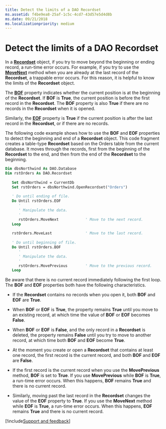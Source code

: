 ```yaml
---
title: Detect the limits of a DAO Recordset
ms.assetid: f4be9ea8-25af-1c5c-4cd7-43d57e5d4d8b
ms.date: 09/21/2018
ms.localizationpriority: medium
---
```



# Detect the limits of a DAO Recordset

In a **[Recordset](../../../api/overview/Access.md)** object, if you try to move beyond the beginning or ending record, a run-time error occurs. For example, if you try to use the **[MoveNext](../../../api/overview/Access.md)** method when you are already at the last record of the **Recordset**, a trappable error occurs. For this reason, it is helpful to know the limits of the **Recordset** object.

The **[BOF](../../../api/overview/Access.md)** property indicates whether the current position is at the beginning of the **Recordset**. If **BOF** is **True**, the current position is before the first record in the **Recordset**. The **BOF** property is also **True** if there are no records in the **Recordset** when it is opened. 

Similarly, the **[EOF](../../../api/overview/Access.md)** property is **True** if the current position is after the last record in the **Recordset**, or if there are no records.

The following code example shows how to use the **BOF** and **EOF** properties to detect the beginning and end of a **Recordset** object. This code fragment creates a table-type **Recordset** based on the Orders table from the current database. It moves through the records, first from the beginning of the **Recordset** to the end, and then from the end of the **Recordset** to the beginning.

```vb
Dim dbsNorthwind As DAO.Database 
Dim rstOrders As DAO.Recordset 
 
   Set dbsNorthwind = CurrentDb 
   Set rstOrders = dbsNorthwind.OpenRecordset("Orders") 
 
   ' Do until ending of file. 
   Do Until rstOrders.EOF 
      ' 
      ' Manipulate the data. 
      ' 
      rstOrders.MoveNext            ' Move to the next record. 
   Loop 
 
   rstOrders.MoveLast               ' Move to the last record. 
 
   ' Do until beginning of file. 
   Do Until rstOrders.BOF 
      ' 
      ' Manipulate the data. 
      ' 
      rstOrders.MovePrevious        ' Move to the previous record. 
   Loop 

```

Be aware that there is no current record immediately following the first loop. The **BOF** and **EOF** properties both have the following characteristics.

- If the **Recordset** contains no records when you open it, both **BOF** and **EOF** are **True**.
    
- When **BOF** or **EOF** is **True**, the property remains **True** until you move to an existing record, at which time the value of **BOF** or **EOF** becomes **False**.
    
- When **BOF** or **EOF** is **False**, and the only record in a **Recordset** is deleted, the property remains **False** until you try to move to another record, at which time both **BOF** and **EOF** become **True**.
    
- At the moment you create or open a **Recordset** that contains at least one record, the first record is the current record, and both **BOF** and **EOF** are **False**.
    
- If the first record is the current record when you use the **MovePrevious** method, **BOF** is set to **True**. If you use **MovePrevious** while **BOF** is **True**, a run-time error occurs. When this happens, **BOF** remains **True** and there is no current record.
    
- Similarly, moving past the last record in the **Recordset** changes the value of the **EOF** property to **True**. If you use the **MoveNext** method while **EOF** is **True**, a run-time error occurs. When this happens, **EOF** remains **True** and there is no current record.

[!include[Support and feedback](~/includes/feedback-boilerplate.md)]